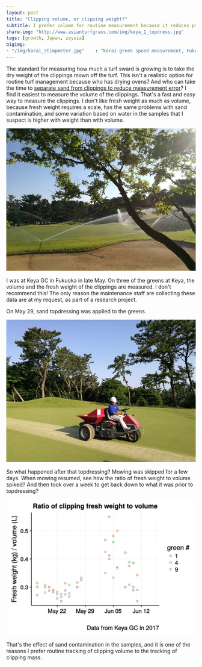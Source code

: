 ```yaml
---
layout: post
title: "Clipping volume, or clipping weight?"
subtitle: I prefer volume for routine measurement because it reduces problems with sand contamination
share-img: "http://www.asianturfgrass.com/img/keya_1_topdress.jpg"
tags: [growth, Japan, zoysia]
bigimg:
- "/img/korai_stimpmeter.jpg"    : "korai green speed measurement, Fukuoka"
---
```


The standard for measuring how much a turf sward is growing is to take the dry weight of the clippings mown off the turf. This isn't a realistic option for routine turf management because who has drying ovens? And who can take the time to [separate sand from clippings to reduce measurement error](https://dl.sciencesocieties.org/publications/cs/abstracts/51/3/1268)? I find it easiest to measure the volume of the clippings. That's a fast and easy way to measure the clippings. I don't like fresh weight as much as volume, because fresh weight requires a scale, has the same problems with sand contamination, and some variation based on water in the samples that I suspect is higher with weight than with volume.

![*Acer palmatum* and korai putting green in Fukuoka](/img/keya_8_maple.jpg)

I was at Keya GC in Fukuoka in late May. On three of the greens at Keya, the volume and the fresh weight of the clippings are measured. I don't recommend this! The only reason the maintenance staff are collecting these data are at my request, as part of a research project.

On May 29, sand topdressing was applied to the greens.

![sand topdressing application to 1 green at Keya GC](/img/keya_1_topdress.jpg)

So what happened after that topdressing? Mowing was skipped for a few days. When mowing resumed, see how the ratio of fresh weight to volume spiked? And then took over a week to get back down to what it was prior to topdressing? 

![chart of ratio fresh weight to volume](/img/ratioChart.svg)

That's the effect of sand contamination in the samples, and it is one of the reasons I prefer routine tracking of clipping volume to the tracking of clipping mass.



